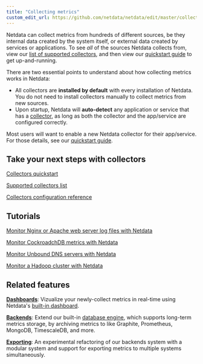```yaml
---
title: "Collecting metrics"
custom_edit_url: https://github.com/netdata/netdata/edit/master/collectors/README.md
---
```




Netdata can collect metrics from hundreds of different sources, be they internal data created by the system itself, or
external data created by services or applications. To see _all_ of the sources Netdata collects from, view our [list of
supported collectors](/docs/collectors/collectors.md), and then view our [quickstart guide](/docs/collectors/quickstart.md) to get up-and-running.

There are two essential points to understand about how collecting metrics works in Netdata:

-   All collectors are **installed by default** with every installation of Netdata. You do not need to install
    collectors manually to collect metrics from new sources.
-   Upon startup, Netdata will **auto-detect** any application or service that has a [collector](/docs/collectors/collectors.md), as long
    as both the collector and the app/service are configured correctly.

Most users will want to enable a new Netdata collector for their app/service. For those details, see our [quickstart
guide](/docs/collectors/quickstart.md).

## Take your next steps with collectors

[Collectors quickstart](/docs/collectors/quickstart.md)

[Supported collectors list](/docs/collectors/collectors.md)

[Collectors configuration reference](/docs/collectors/reference.md)

## Tutorials

[Monitor Nginx or Apache web server log files with Netdata](/docs/tutorials/collect-apache-nginx-web-logs.md)

[Monitor CockroadchDB metrics with Netdata](/docs/tutorials/monitor-cockroachdb.md)

[Monitor Unbound DNS servers with Netdata](/docs/tutorials/collect-unbound-metrics.md)

[Monitor a Hadoop cluster with Netdata](/docs/tutorials/monitor-hadoop-cluster.md)

## Related features

**[Dashboards](/docs/web.md)**: Vizualize your newly-collect metrics in real-time using Netdata's [built-in
dashboard](/docs/web/gui.md). 

**[Backends](/docs/backends.md)**: Extend our built-in [database engine](/docs/collectors), which supports long-term metrics
storage, by archiving metrics to like Graphite, Prometheus, MongoDB, TimescaleDB, and more.

**[Exporting](/docs/exporting.md)**: An experimental refactoring of our backends system with a modular system and
support for exporting metrics to multiple systems simultaneously.


